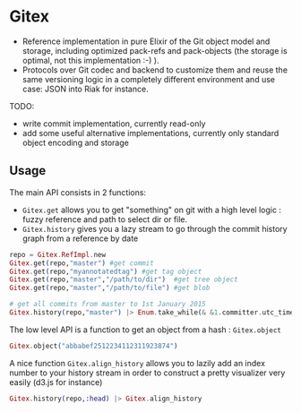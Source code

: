 Gitex
=======

- Reference implementation in pure Elixir of the Git object model and storage,
  including optimized pack-refs and pack-objects (the storage is optimal, not this implementation :-) ).
- Protocols over Git codec and backend to customize them and reuse the same
  versioning logic in a completely different environment and use case: JSON
  into Riak for instance.

TODO:

- write commit implementation, currently read-only
- add some useful alternative implementations, currently only standard object
  encoding and storage

## Usage

The main API consists in 2 functions:

- `Gitex.get` allows you to get "something" on git with a high level logic :
  fuzzy reference and path to select dir or file.
- `Gitex.history` gives you a lazy stream to go through the commit history graph from
  a reference by date

```elixir
repo = Gitex.RefImpl.new
Gitex.get(repo,"master") #get commit
Gitex.get(repo,"myannotatedtag") #get tag object
Gitex.get(repo,"master","/path/to/dir")  #get tree object
Gitex.get(repo,"master","/path/to/file") #get blob

# get all commits from master to 1st January 2015
Gitex.history(repo,"master") |> Enum.take_while(& &1.committer.utc_time > {{2015,1,1},{0,0,0}})
```

The low level API is a function to get an object from a hash : `Gitex.object`

```elixir
Gitex.object("abbabef2512234112311923874")
```

A nice function `Gitex.align_history` allows you to lazily add an index number to your
history stream in order to construct a pretty visualizer very easily (d3.js for instance)

```elixir
Gitex.history(repo,:head) |> Gitex.align_history
```
